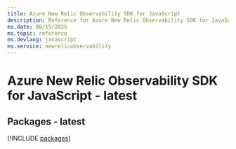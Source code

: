 ```yaml
---
title: Azure New Relic Observability SDK for JavaScript
description: Reference for Azure New Relic Observability SDK for JavaScript
ms.date: 08/15/2025
ms.topic: reference
ms.devlang: javascript
ms.service: newrelicobservability
---
```

# Azure New Relic Observability SDK for JavaScript - latest
## Packages - latest
[!INCLUDE [packages](new-relic-observability-index.md)]